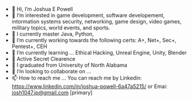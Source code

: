 - 👋 Hi, I’m Joshua E Powell
- 👀 I’m interested in game development, software developement, intormation systems security, networking, game design, video games, military topics, world events, and sports. 
- 🌱 I currently master Java, Python, 
- 🌱 I’m currently working towards the following certs: A+, Net+, Sec+, Pentest+, CEH 
- 🌱 I’m currently learning ... Ethical Hacking, Unreal Engine, Unity, Blender
- 🌱 Active Secret Clearence
- 🌱 I graduated from University of North Alabama 
- 💞️ I’m looking to collaborate on ... 
- 📫 How to reach me ... You can reach me by Linkedin: https://www.linkedin.com/in/joshua-powell-6a47a5215/  or Emai: josh1047.jp@gmail.com [primary]

<!---
josh-powell4/josh-powell4 is a ✨ special ✨ repository because its `README.md` (this file) appears on your GitHub profile.
You can click the Preview link to take a look at your changes.
--->
